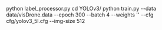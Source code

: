 python label_processor.py
cd YOLOv3/
python train.py --data data/visDrone.data --epoch 300 --batch 4 --weights '' --cfg cfg/yolov3_5l.cfg --img-size 512
